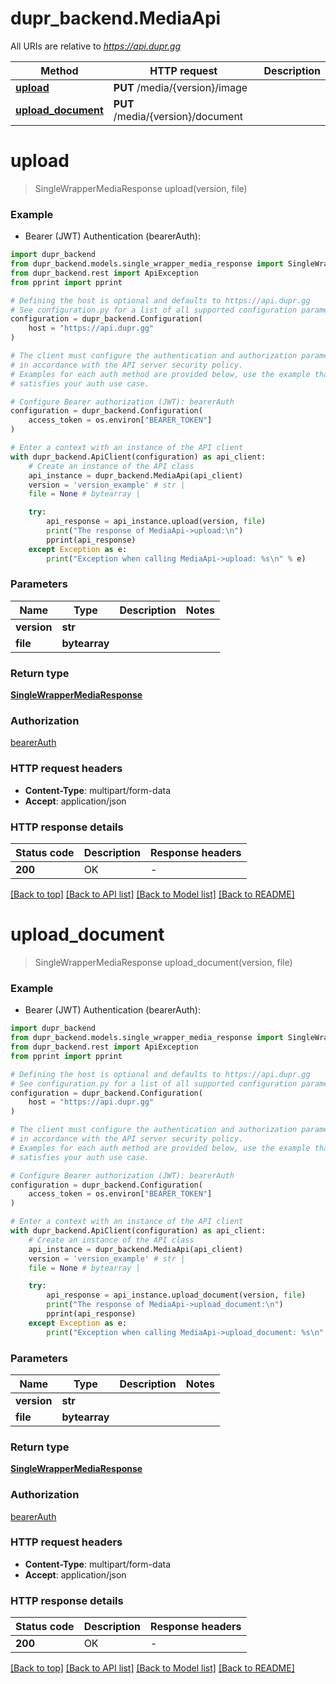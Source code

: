 # dupr_backend.MediaApi

All URIs are relative to *https://api.dupr.gg*

Method | HTTP request | Description
------------- | ------------- | -------------
[**upload**](MediaApi.md#upload) | **PUT** /media/{version}/image | 
[**upload_document**](MediaApi.md#upload_document) | **PUT** /media/{version}/document | 


# **upload**
> SingleWrapperMediaResponse upload(version, file)

### Example

* Bearer (JWT) Authentication (bearerAuth):

```python
import dupr_backend
from dupr_backend.models.single_wrapper_media_response import SingleWrapperMediaResponse
from dupr_backend.rest import ApiException
from pprint import pprint

# Defining the host is optional and defaults to https://api.dupr.gg
# See configuration.py for a list of all supported configuration parameters.
configuration = dupr_backend.Configuration(
    host = "https://api.dupr.gg"
)

# The client must configure the authentication and authorization parameters
# in accordance with the API server security policy.
# Examples for each auth method are provided below, use the example that
# satisfies your auth use case.

# Configure Bearer authorization (JWT): bearerAuth
configuration = dupr_backend.Configuration(
    access_token = os.environ["BEARER_TOKEN"]
)

# Enter a context with an instance of the API client
with dupr_backend.ApiClient(configuration) as api_client:
    # Create an instance of the API class
    api_instance = dupr_backend.MediaApi(api_client)
    version = 'version_example' # str | 
    file = None # bytearray | 

    try:
        api_response = api_instance.upload(version, file)
        print("The response of MediaApi->upload:\n")
        pprint(api_response)
    except Exception as e:
        print("Exception when calling MediaApi->upload: %s\n" % e)
```



### Parameters


Name | Type | Description  | Notes
------------- | ------------- | ------------- | -------------
 **version** | **str**|  | 
 **file** | **bytearray**|  | 

### Return type

[**SingleWrapperMediaResponse**](SingleWrapperMediaResponse.md)

### Authorization

[bearerAuth](../README.md#bearerAuth)

### HTTP request headers

 - **Content-Type**: multipart/form-data
 - **Accept**: application/json

### HTTP response details

| Status code | Description | Response headers |
|-------------|-------------|------------------|
**200** | OK |  -  |

[[Back to top]](#) [[Back to API list]](../README.md#documentation-for-api-endpoints) [[Back to Model list]](../README.md#documentation-for-models) [[Back to README]](../README.md)

# **upload_document**
> SingleWrapperMediaResponse upload_document(version, file)

### Example

* Bearer (JWT) Authentication (bearerAuth):

```python
import dupr_backend
from dupr_backend.models.single_wrapper_media_response import SingleWrapperMediaResponse
from dupr_backend.rest import ApiException
from pprint import pprint

# Defining the host is optional and defaults to https://api.dupr.gg
# See configuration.py for a list of all supported configuration parameters.
configuration = dupr_backend.Configuration(
    host = "https://api.dupr.gg"
)

# The client must configure the authentication and authorization parameters
# in accordance with the API server security policy.
# Examples for each auth method are provided below, use the example that
# satisfies your auth use case.

# Configure Bearer authorization (JWT): bearerAuth
configuration = dupr_backend.Configuration(
    access_token = os.environ["BEARER_TOKEN"]
)

# Enter a context with an instance of the API client
with dupr_backend.ApiClient(configuration) as api_client:
    # Create an instance of the API class
    api_instance = dupr_backend.MediaApi(api_client)
    version = 'version_example' # str | 
    file = None # bytearray | 

    try:
        api_response = api_instance.upload_document(version, file)
        print("The response of MediaApi->upload_document:\n")
        pprint(api_response)
    except Exception as e:
        print("Exception when calling MediaApi->upload_document: %s\n" % e)
```



### Parameters


Name | Type | Description  | Notes
------------- | ------------- | ------------- | -------------
 **version** | **str**|  | 
 **file** | **bytearray**|  | 

### Return type

[**SingleWrapperMediaResponse**](SingleWrapperMediaResponse.md)

### Authorization

[bearerAuth](../README.md#bearerAuth)

### HTTP request headers

 - **Content-Type**: multipart/form-data
 - **Accept**: application/json

### HTTP response details

| Status code | Description | Response headers |
|-------------|-------------|------------------|
**200** | OK |  -  |

[[Back to top]](#) [[Back to API list]](../README.md#documentation-for-api-endpoints) [[Back to Model list]](../README.md#documentation-for-models) [[Back to README]](../README.md)

